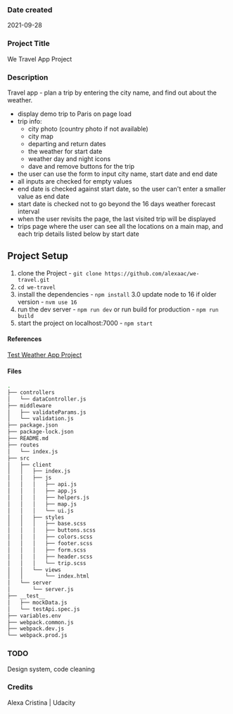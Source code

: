 ### Date created

2021-09-28

### Project Title

We Travel App Project

### Description

Travel app - plan a trip by entering the city name, and find out about the weather.

- display demo trip to Paris on page load
- trip info:
  - city photo (country photo if not available)
  - city map
  - departing and return dates
  - the weather for start date
  - weather day and night icons
  - dave and remove buttons for the trip
- the user can use the form to input city name, start date and end date
- all inputs are checked for empty values
- end date is checked against start date, so the user can't enter a smaller value as end date
- start date is checked not to go beyond the 16 days weather forecast interval
- when the user revisits the page, the last visited trip will be displayed
- trips page where the user can see all the locations on a main map, and each trip details listed below by start date

## Project Setup

1. clone the Project - `git clone https://github.com/alexaac/we-travel.git`
2. `cd we-travel`
3. install the dependencies - `npm install`
   3.0 update node to 16 if older version - `nvm use 16`
4. run the dev server - `npm run dev` or run build for production - `npm run build`
5. start the project on localhost:7000 - `npm start`

#### References

[Test Weather App Project](https://github.com/alexaac/test-weather.git)

#### Files

```bash
.
├── controllers
│   └── dataController.js
├── middleware
│   ├── validateParams.js
│   └── validation.js
├── package.json
├── package-lock.json
├── README.md
├── routes
│   └── index.js
├── src
│   ├── client
│   │   ├── index.js
│   │   ├── js
│   │   │   ├── api.js
│   │   │   ├── app.js
│   │   │   ├── helpers.js
│   │   │   ├── map.js
│   │   │   └── ui.js
│   │   ├── styles
│   │   │   ├── base.scss
│   │   │   ├── buttons.scss
│   │   │   ├── colors.scss
│   │   │   ├── footer.scss
│   │   │   ├── form.scss
│   │   │   ├── header.scss
│   │   │   └── trip.scss
│   │   └── views
│   │       └── index.html
│   └── server
│       └── server.js
├── __test__
│   ├── mockData.js
│   └── testApi.spec.js
├── variables.env
├── webpack.common.js
├── webpack.dev.js
└── webpack.prod.js
```

### TODO

Design system, code cleaning

### Credits

Alexa Cristina | Udacity
